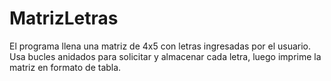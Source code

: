 # MatrizLetras
El programa llena una matriz de 4x5 con letras ingresadas por el usuario. Usa bucles anidados para solicitar y almacenar cada letra, luego imprime la matriz en formato de tabla.
